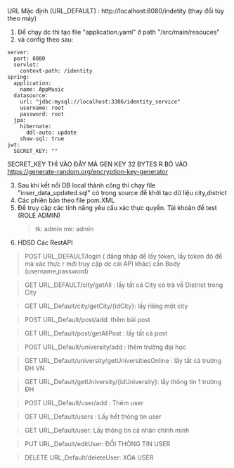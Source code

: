 
URL Mặc định (URL_DEFAULT) : http://localhost:8080/indetity (thay đổi tùy theo máy)

1. Để chạy dc thì tạo file "application.yaml" ở path "/src/main/resouces"
2. và config theo sau:
```
server:
  port: 8080
  servlet:
    context-path: /identity
spring:
  application:
    name: AppMusic
  datasource:
    url: "jdbc:mysql://localhost:3306/identity_service"
    username: root
    password: root
  jpa:
    hibernate:
      ddl-auto: update
    show-sql: true
jwt:
  SECRET_KEY: ""

```
SECRET_KEY THÌ VÀO ĐÂY MÀ GEN KEY 32 BYTES R BỎ VÀO https://generate-random.org/encryption-key-generator

3. Sau khi kết nối DB local thành công thì chạy file "inser_data_updated.sql" có trong source để khởi tạo dữ liệu city,district
4. Các phiên bản theo file pom.XML
5. Để truy cập các tính năng yêu cầu xác thực quyền. Tài khoản để test (ROLE ADMIN)
   > tk: admin
   > mk: admin 
6. HDSD Các RestAPI
  > POST URL_DEFAULT/login ( đăng nhập để lấy token, lấy token đó để mà xác thực r mới truy cập dc cái API khác) cần Body (username,password)

  > GET URL_DEFAULT/city/getAll : lấy tất cả City có trả về District trong City

  > GET URL_Default/city/getCity/{idCity}: lấy riêng một city

  > POST URL_Default/post/add: thêm bài post


  > GET URL_Default/post/getAllPost : lấy tất cả post

  > POST URL_Default/university/add : thêm trường đại học

  > GET URL_Default/university/getUniversitiesOnline : lấy tất cả trường ĐH VN

  > GET URL_Default/getUniversity/{idUniversity}: lấy thông tin 1 trường ĐH

  > POST URL_Default/user/add : Thêm user

  > GET URL_Default/users : Lấy hết thông tin user

  > GET URL_Default/user: Lấy thông tin cá nhân chính mình

  > PUT URL_Default/editUser: ĐỔI THÔNG TIN USER

  > DELETE URL_Default/deleteUser: XÓA USER




